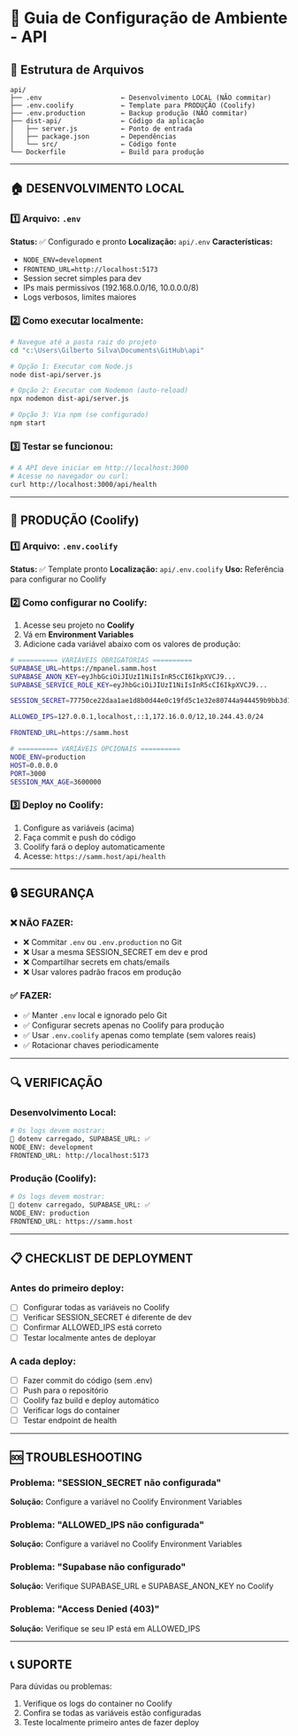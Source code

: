 # 🔐 Guia de Configuração de Ambiente - API

## 📁 Estrutura de Arquivos

```
api/
├── .env                    ← Desenvolvimento LOCAL (NÃO commitar)
├── .env.coolify            ← Template para PRODUÇÃO (Coolify)
├── .env.production         ← Backup produção (NÃO commitar)
├── dist-api/               ← Código da aplicação
│   ├── server.js           ← Ponto de entrada
│   ├── package.json        ← Dependências
│   └── src/                ← Código fonte
└── Dockerfile              ← Build para produção
```

---

## 🏠 DESENVOLVIMENTO LOCAL

### 1️⃣ Arquivo: `.env`

**Status:** ✅ Configurado e pronto
**Localização:** `api/.env`
**Características:**
- `NODE_ENV=development`
- `FRONTEND_URL=http://localhost:5173`
- Session secret simples para dev
- IPs mais permissivos (192.168.0.0/16, 10.0.0.0/8)
- Logs verbosos, limites maiores

### 2️⃣ Como executar localmente:

```bash
# Navegue até a pasta raiz do projeto
cd "c:\Users\Gilberto Silva\Documents\GitHub\api"

# Opção 1: Executar com Node.js
node dist-api/server.js

# Opção 2: Executar com Nodemon (auto-reload)
npx nodemon dist-api/server.js

# Opção 3: Via npm (se configurado)
npm start
```

### 3️⃣ Testar se funcionou:

```bash
# A API deve iniciar em http://localhost:3000
# Acesse no navegador ou curl:
curl http://localhost:3000/api/health
```

---

## 🚀 PRODUÇÃO (Coolify)

### 1️⃣ Arquivo: `.env.coolify`

**Status:** ✅ Template pronto
**Localização:** `api/.env.coolify`
**Uso:** Referência para configurar no Coolify

### 2️⃣ Como configurar no Coolify:

1. Acesse seu projeto no **Coolify**
2. Vá em **Environment Variables**
3. Adicione cada variável abaixo com os valores de produção:

```bash
# ========== VARIÁVEIS OBRIGATÓRIAS ==========
SUPABASE_URL=https://mpanel.samm.host
SUPABASE_ANON_KEY=eyJhbGciOiJIUzI1NiIsInR5cCI6IkpXVCJ9...
SUPABASE_SERVICE_ROLE_KEY=eyJhbGciOiJIUzI1NiIsInR5cCI6IkpXVCJ9...

SESSION_SECRET=77750ce22daa1ae1d8b0d44e0c19fd5c1e32e80744a944459b9bb3d1470b344f

ALLOWED_IPS=127.0.0.1,localhost,::1,172.16.0.0/12,10.244.43.0/24

FRONTEND_URL=https://samm.host

# ========== VARIÁVEIS OPCIONAIS ==========
NODE_ENV=production
HOST=0.0.0.0
PORT=3000
SESSION_MAX_AGE=3600000
```

### 3️⃣ Deploy no Coolify:

1. Configure as variáveis (acima)
2. Faça commit e push do código
3. Coolify fará o deploy automaticamente
4. Acesse: `https://samm.host/api/health`

---

## 🔒 SEGURANÇA

### ❌ NÃO FAZER:
- ❌ Commitar `.env` ou `.env.production` no Git
- ❌ Usar a mesma SESSION_SECRET em dev e prod
- ❌ Compartilhar secrets em chats/emails
- ❌ Usar valores padrão fracos em produção

### ✅ FAZER:
- ✅ Manter `.env` local e ignorado pelo Git
- ✅ Configurar secrets apenas no Coolify para produção
- ✅ Usar `.env.coolify` apenas como template (sem valores reais)
- ✅ Rotacionar chaves periodicamente

---

## 🔍 VERIFICAÇÃO

### Desenvolvimento Local:
```bash
# Os logs devem mostrar:
🔧 dotenv carregado, SUPABASE_URL: ✅
NODE_ENV: development
FRONTEND_URL: http://localhost:5173
```

### Produção (Coolify):
```bash
# Os logs devem mostrar:
🔧 dotenv carregado, SUPABASE_URL: ✅
NODE_ENV: production
FRONTEND_URL: https://samm.host
```

---

## 📋 CHECKLIST DE DEPLOYMENT

### Antes do primeiro deploy:
- [ ] Configurar todas as variáveis no Coolify
- [ ] Verificar SESSION_SECRET é diferente de dev
- [ ] Confirmar ALLOWED_IPS está correto
- [ ] Testar localmente antes de deployar

### A cada deploy:
- [ ] Fazer commit do código (sem .env)
- [ ] Push para o repositório
- [ ] Coolify faz build e deploy automático
- [ ] Verificar logs do container
- [ ] Testar endpoint de health

---

## 🆘 TROUBLESHOOTING

### Problema: "SESSION_SECRET não configurada"
**Solução:** Configure a variável no Coolify Environment Variables

### Problema: "ALLOWED_IPS não configurada"
**Solução:** Configure a variável no Coolify Environment Variables

### Problema: "Supabase não configurado"
**Solução:** Verifique SUPABASE_URL e SUPABASE_ANON_KEY no Coolify

### Problema: "Access Denied (403)"
**Solução:** Verifique se seu IP está em ALLOWED_IPS

---

## 📞 SUPORTE

Para dúvidas ou problemas:
1. Verifique os logs do container no Coolify
2. Confira se todas as variáveis estão configuradas
3. Teste localmente primeiro antes de fazer deploy